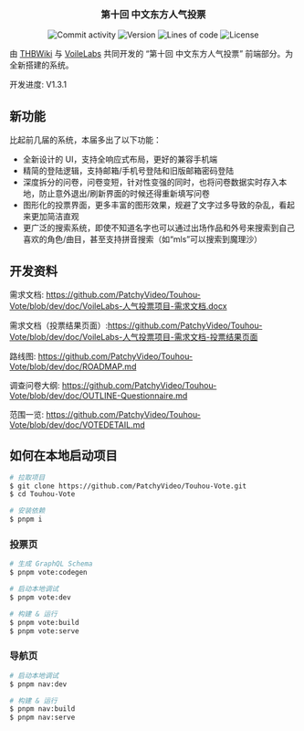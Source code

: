 <h3 align="center">第十回 中文东方人气投票</h3>

<p align="center">
  <img alt="Commit activity" src="https://img.shields.io/github/commit-activity/m/PatchyVideo/Touhou-Vote" />
  <img alt="Version" src="https://img.shields.io/github/package-json/v/PatchyVideo/Touhou-Vote" />
  <img alt="Lines of code" src="https://tokei.rs/b1/github/PatchyVideo/Touhou-Vote?category=code" />
  <img alt="License" src="https://img.shields.io/github/license/PatchyVideo/Touhou-Vote" />
</p>

由 [THBWiki](https://thwiki.cc) 与 [VoileLabs](https://github.com/PatchyVideo) 共同开发的 “第十回 中文东方人气投票” 前端部分。为全新搭建的系统。

开发进度: V1.3.1

## 新功能

比起前几届的系统，本届多出了以下功能：

- 全新设计的 UI，支持全响应式布局，更好的兼容手机端
- 精简的登陆逻辑，支持邮箱/手机号登陆和旧版邮箱密码登陆
- 深度拆分的问卷，问卷变短，针对性变强的同时，也将问卷数据实时存入本地，防止意外退出/刷新界面的时候还得重新填写问卷
- 图形化的投票界面，更多丰富的图形效果，规避了文字过多导致的杂乱，看起来更加简洁直观
- 更广泛的搜索系统，即使不知道名字也可以通过出场作品和外号来搜索到自己喜欢的角色/曲目，甚至支持拼音搜索（如“mls”可以搜索到魔理沙）

## 开发资料

需求文档: <https://github.com/PatchyVideo/Touhou-Vote/blob/dev/doc/VoileLabs-人气投票项目-需求文档.docx>

需求文档（投票结果页面）:<https://github.com/PatchyVideo/Touhou-Vote/blob/dev/doc/VoileLabs-人气投票项目-需求文档-投票结果页面>

路线图: <https://github.com/PatchyVideo/Touhou-Vote/blob/dev/doc/ROADMAP.md>

调查问卷大纲: <https://github.com/PatchyVideo/Touhou-Vote/blob/dev/doc/OUTLINE-Questionnaire.md>

范围一览: <https://github.com/PatchyVideo/Touhou-Vote/blob/dev/doc/VOTEDETAIL.md>

## 如何在本地启动项目

```bash
# 拉取项目
$ git clone https://github.com/PatchyVideo/Touhou-Vote.git
$ cd Touhou-Vote

# 安装依赖
$ pnpm i
```

### 投票页

```bash
# 生成 GraphQL Schema
$ pnpm vote:codegen

# 启动本地调试
$ pnpm vote:dev

# 构建 & 运行
$ pnpm vote:build
$ pnpm vote:serve
```

### 导航页

```bash
# 启动本地调试
$ pnpm nav:dev

# 构建 & 运行
$ pnpm nav:build
$ pnpm nav:serve
```
